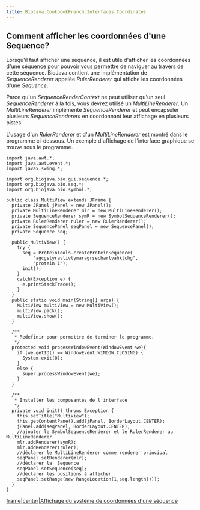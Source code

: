 ```yaml
---
title: BioJava:CookbookFrench:Interfaces:Coordinates
---
```


Comment afficher les coordonnées d'une Sequence?
------------------------------------------------

Lorsqu'il faut afficher une séquence, il est utile d'afficher les
coordonnées d'une séquence pour pouvoir vous permettre de naviguer au
travers de cette séquence. BioJava contient une implémentation de
*SequenceRenderer* appelée *RulerRenderer* qui affiche les coordonnées
d'une *Sequence*.

Parce qu'un *SequenceRenderContext* ne peut utiliser qu'un seul
*SequenceRenderer* à la fois, vous devrez utilisé un
*MultiLineRenderer*. Un *MultiLineRenderer* implémente
*SequenceRenderer* et peut encapsuler plusieurs *SequenceRenderers* en
coordonnant leur affichage en plusieurs pistes.

L'usage d'un *RulerRenderer* et d'un *MultiLineRenderer* est montré dans
le programme ci-dessous. Un exemple d'affichage de l'interface graphique
se trouve sous le programme.

    import java.awt.*;
    import java.awt.event.*;
    import javax.swing.*;

    import org.biojava.bio.gui.sequence.*;
    import org.biojava.bio.seq.*;
    import org.biojava.bio.symbol.*;

    public class MultiView extends JFrame {
      private JPanel jPanel = new JPanel();
      private MultiLineRenderer mlr = new MultiLineRenderer();
      private SequenceRenderer symR = new SymbolSequenceRenderer();
      private RulerRenderer ruler = new RulerRenderer();
      private SequencePanel seqPanel = new SequencePanel();
      private Sequence seq;

      public MultiView() {
        try {
          seq = ProteinTools.createProteinSequence(
              "agcgstyravlivtymaragrsecharlvahklchg",
              "protein 1");
          init();
        }
        catch(Exception e) {
          e.printStackTrace();
        }
      }
      public static void main(String[] args) {
        MultiView multiView = new MultiView();
        multiView.pack();
        multiView.show();
      }
      
      /**
       * Redefinir pour permettre de terminer le programme.
       */
      protected void processWindowEvent(WindowEvent we){
        if (we.getID() == WindowEvent.WINDOW_CLOSING) {
          System.exit(0);
        }
        else {
          super.processWindowEvent(we);
        }
      }
      
      /**
       * Installer les composantes de l'interface
       */
      private void init() throws Exception {
        this.setTitle("MultiView");
        this.getContentPane().add(jPanel, BorderLayout.CENTER);
        jPanel.add(seqPanel, BorderLayout.CENTER);
        //ajouter le SymbolSequenceRenderer et le RulerRenderer au MultiLineRenderer
        mlr.addRenderer(symR);
        mlr.addRenderer(ruler);
        //déclarer le MultiLineRenderer comme renderer principal
        seqPanel.setRenderer(mlr);
        //déclarer la  Sequence
        seqPanel.setSequence(seq);
        //déclarer les positions à afficher 
        seqPanel.setRange(new RangeLocation(1,seq.length()));
      }
    }

[frame|center|Affichage du système de coordonnées d'une
séquence](image:Multiview.jpg "wikilink")
